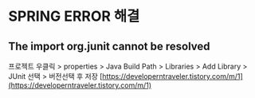# SPRING ERROR 해결

## The import org.junit cannot be resolved

프로젝트 우클릭 > properties > Java Build Path > Libraries > Add Library > JUnit 선택 > 버전선택 후 저장
[https://developerntraveler.tistory.com/m/1](https://developerntraveler.tistory.com/m/1)
<!--stackedit_data:
eyJoaXN0b3J5IjpbMTU4ODgxMzQ0OSwtOTA2NjU3ODg4LC0xNj
EwNzEyMTU1XX0=
-->